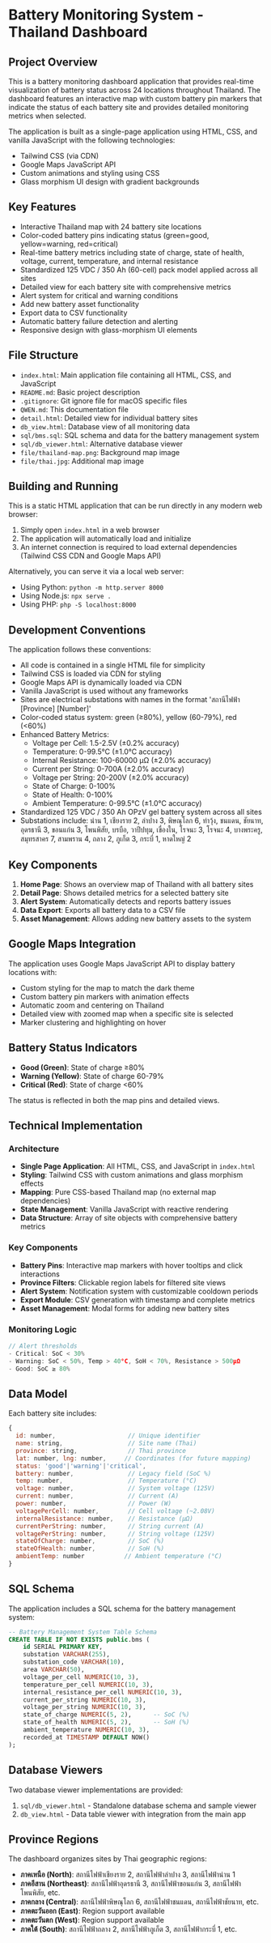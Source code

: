 # Battery Monitoring System - Thailand Dashboard

## Project Overview

This is a battery monitoring dashboard application that provides real-time visualization of battery status across 24 locations throughout Thailand. The dashboard features an interactive map with custom battery pin markers that indicate the status of each battery site and provides detailed monitoring metrics when selected.

The application is built as a single-page application using HTML, CSS, and vanilla JavaScript with the following technologies:

- Tailwind CSS (via CDN)
- Google Maps JavaScript API
- Custom animations and styling using CSS
- Glass morphism UI design with gradient backgrounds

## Key Features

- Interactive Thailand map with 24 battery site locations
- Color-coded battery pins indicating status (green=good, yellow=warning, red=critical)
- Real-time battery metrics including state of charge, state of health, voltage, current, temperature, and internal resistance
- Standardized 125 VDC / 350 Ah (60-cell) pack model applied across all sites
- Detailed view for each battery site with comprehensive metrics
- Alert system for critical and warning conditions
- Add new battery asset functionality
- Export data to CSV functionality
- Automatic battery failure detection and alerting
- Responsive design with glass-morphism UI elements

## File Structure

- `index.html`: Main application file containing all HTML, CSS, and JavaScript
- `README.md`: Basic project description
- `.gitignore`: Git ignore file for macOS specific files
- `QWEN.md`: This documentation file
- `detail.html`: Detailed view for individual battery sites
- `db_view.html`: Database view of all monitoring data
- `sql/bms.sql`: SQL schema and data for the battery management system
- `sql/db_viewer.html`: Alternative database viewer
- `file/thailand-map.png`: Background map image
- `file/thai.jpg`: Additional map image

## Building and Running

This is a static HTML application that can be run directly in any modern web browser:

1. Simply open `index.html` in a web browser
2. The application will automatically load and initialize
3. An internet connection is required to load external dependencies (Tailwind CSS CDN and Google Maps API)

Alternatively, you can serve it via a local web server:

- Using Python: `python -m http.server 8000`
- Using Node.js: `npx serve .`
- Using PHP: `php -S localhost:8000`

## Development Conventions

The application follows these conventions:

- All code is contained in a single HTML file for simplicity
- Tailwind CSS is loaded via CDN for styling
- Google Maps API is dynamically loaded via CDN
- Vanilla JavaScript is used without any frameworks
- Sites are electrical substations with names in the format 'สถานีไฟฟ้า [Province] [Number]'
- Color-coded status system: green (≥80%), yellow (60-79%), red (<60%)
- Enhanced Battery Metrics:
  - Voltage per Cell: 1.5-2.5V (±0.2% accuracy)
  - Temperature: 0-99.5°C (±1.0°C accuracy)
  - Internal Resistance: 100-60000 µΩ (±2.0% accuracy)
  - Current per String: 0-700A (±2.0% accuracy)
  - Voltage per String: 20-200V (±2.0% accuracy)
  - State of Charge: 0-100%
  - State of Health: 0-100%
  - Ambient Temperature: 0-99.5°C (±1.0°C accuracy)
- Standardized 125 VDC / 350 Ah OPzV gel battery system across all sites
- Substations include: น่าน 1, เชียงราย 2, ลำปาง 3, พิษณุโลก 6, ท่าวุ้ง, ชนแดน, ชัยนาท, อุดรธานี 3, ขอนแก่น 3, โพนพิสัย, บรบือ, วาปีปทุม, เขื่องใน, โรจนะ 3, โรจนะ 4, บางพระครู, สมุทรสาคร 7, สามพราน 4, ถลาง 2, ภูเก็ต 3, กระบี่ 1, หาดใหญ่ 2

## Key Components

1. **Home Page**: Shows an overview map of Thailand with all battery sites
2. **Detail Page**: Shows detailed metrics for a selected battery site
3. **Alert System**: Automatically detects and reports battery issues
4. **Data Export**: Exports all battery data to a CSV file
5. **Asset Management**: Allows adding new battery assets to the system

## Google Maps Integration

The application uses Google Maps JavaScript API to display battery locations with:

- Custom styling for the map to match the dark theme
- Custom battery pin markers with animation effects
- Automatic zoom and centering on Thailand
- Detailed view with zoomed map when a specific site is selected
- Marker clustering and highlighting on hover

## Battery Status Indicators

- **Good (Green)**: State of charge ≥80%
- **Warning (Yellow)**: State of charge 60-79%
- **Critical (Red)**: State of charge <60%

The status is reflected in both the map pins and detailed views.

## Technical Implementation

### Architecture
- **Single Page Application**: All HTML, CSS, and JavaScript in `index.html`
- **Styling**: Tailwind CSS with custom animations and glass morphism effects
- **Mapping**: Pure CSS-based Thailand map (no external map dependencies)
- **State Management**: Vanilla JavaScript with reactive rendering
- **Data Structure**: Array of site objects with comprehensive battery metrics

### Key Components
- **Battery Pins**: Interactive map markers with hover tooltips and click interactions
- **Province Filters**: Clickable region labels for filtered site views
- **Alert System**: Notification system with customizable cooldown periods
- **Export Module**: CSV generation with timestamp and complete metrics
- **Asset Management**: Modal forms for adding new battery sites

### Monitoring Logic
```javascript
// Alert thresholds
- Critical: SoC < 30%
- Warning: SoC < 50%, Temp > 40°C, SoH < 70%, Resistance > 500µΩ
- Good: SoC ≥ 80%
```

## Data Model

Each battery site includes:
```javascript
{
  id: number,                    // Unique identifier
  name: string,                  // Site name (Thai)
  province: string,              // Thai province
  lat: number, lng: number,     // Coordinates (for future mapping)
  status: 'good'|'warning'|'critical',
  battery: number,               // Legacy field (SoC %)
  temp: number,                  // Temperature (°C)
  voltage: number,               // System voltage (125V)
  current: number,               // Current (A)
  power: number,                 // Power (W)
  voltagePerCell: number,        // Cell voltage (~2.08V)
  internalResistance: number,    // Resistance (µΩ)
  currentPerString: number,      // String current (A)
  voltagePerString: number,      // String voltage (125V)
  stateOfCharge: number,         // SoC (%)
  stateOfHealth: number,         // SoH (%)
  ambientTemp: number           // Ambient temperature (°C)
}
```

## SQL Schema

The application includes a SQL schema for the battery management system:

```sql
-- Battery Management System Table Schema
CREATE TABLE IF NOT EXISTS public.bms (
    id SERIAL PRIMARY KEY,
    substation VARCHAR(255),
    substation_code VARCHAR(10),
    area VARCHAR(50),
    voltage_per_cell NUMERIC(10, 3),
    temperature_per_cell NUMERIC(10, 3),
    internal_resistance_per_cell NUMERIC(10, 3),
    current_per_string NUMERIC(10, 3),
    voltage_per_string NUMERIC(10, 3),
    state_of_charge NUMERIC(5, 2),      -- SoC (%)
    state_of_health NUMERIC(5, 2),      -- SoH (%)
    ambient_temperature NUMERIC(10, 3),
    recorded_at TIMESTAMP DEFAULT NOW()
);
```

## Database Viewers

Two database viewer implementations are provided:
1. `sql/db_viewer.html` - Standalone database schema and sample viewer
2. `db_view.html` - Data table viewer with integration from the main app

## Province Regions

The dashboard organizes sites by Thai geographic regions:
- **ภาคเหนือ (North)**: สถานีไฟฟ้าเชียงราย 2, สถานีไฟฟ้าลำปาง 3, สถานีไฟฟ้าน่าน 1
- **ภาคอีสาน (Northeast)**: สถานีไฟฟ้าอุดรธานี 3, สถานีไฟฟ้าขอนแก่น 3, สถานีไฟฟ้าโพนพิสัย, etc.
- **ภาคกลาง (Central)**: สถานีไฟฟ้าพิษณุโลก 6, สถานีไฟฟ้าชนแดน, สถานีไฟฟ้าชัยนาท, etc.
- **ภาคตะวันออก (East)**: Region support available
- **ภาคตะวันตก (West)**: Region support available
- **ภาคใต้ (South)**: สถานีไฟฟ้าถลาง 2, สถานีไฟฟ้าภูเก็ต 3, สถานีไฟฟ้ากระบี่ 1, etc.